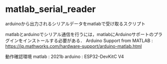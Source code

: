 # matlab_serial_reader
arduinoから出力されるシリアルデータをmatlabで受け取るスクリプト 

matlabとarduinoでシリアル通信を行うには，matlabにArduinoサポートのプラグインをインストールする必要がある．
Arduino Support from MATLAB : 
https://jp.mathworks.com/hardware-support/arduino-matlab.html

動作確認環境
  matlab  : 2021b
  arduino : ESP32-DevKitC V4
  
